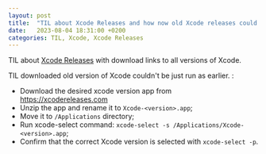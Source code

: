 ```yaml
---
layout: post
title:  "TIL about Xcode Releases and how now old Xcode releases could be launched"
date:   2023-08-04 18:31:00 +0200
categories: TIL, Xcode, Xcode Releases
---
```

TIL about [Xcode Releases](https://xcodereleases.com) with download links to all versions of Xcode.

TIL downloaded old version of Xcode couldn't be just run as earlier. [](https://stackoverflow.com/a/75109186/942513):
* Download the desired xcode version app from https://xcodereleases.com
* Unzip the app and rename it to `Xcode-<version>.app`;
* Move it to `/Applications` directory;
* Run xcode-select command: `xcode-select -s /Applications/Xcode-<version>.app`;
* Confirm that the correct Xcode version is selected with `xcode-select -p`.
